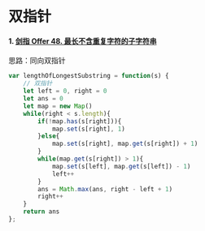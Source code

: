 # 双指针

#### 1. [剑指 Offer 48. 最长不含重复字符的子字符串](https://leetcode.cn/problems/zui-chang-bu-han-zhong-fu-zi-fu-de-zi-zi-fu-chuan-lcof/)

思路：同向双指针

```js
var lengthOfLongestSubstring = function(s) {
    // 双指针
    let left = 0, right = 0
    let ans = 0
    let map = new Map()
    while(right < s.length){
        if(!map.has(s[right])){
            map.set(s[right], 1)
        }else{
            map.set(s[right], map.get(s[right]) + 1)
        }
        while(map.get(s[right]) > 1){
            map.set(s[left], map.get(s[left]) - 1)
            left++
        }
        ans = Math.max(ans, right - left + 1)
        right++
    }
    return ans
};
```


